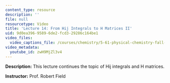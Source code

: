 ```yaml
---
content_type: resource
description: ''
file: null
resourcetype: Video
title: 'Lecture 14: From Hij Integrals to H Matrices II'
uid: 9d0ea396-9589-6de2-fcd3-29286c164be1
video_files:
  video_captions_file: /courses/chemistry/5-61-physical-chemistry-fall-2017/lecture-videos/from-hij-integrals-to-h-matrices-ii/zwH9MjZl3v4.vtt
video_metadata:
  youtube_id: zwH9MjZl3v4
---
```


**Description:** This lecture continues the topic of Hij integrals and H matrices.

**Instructor:** Prof. Robert Field